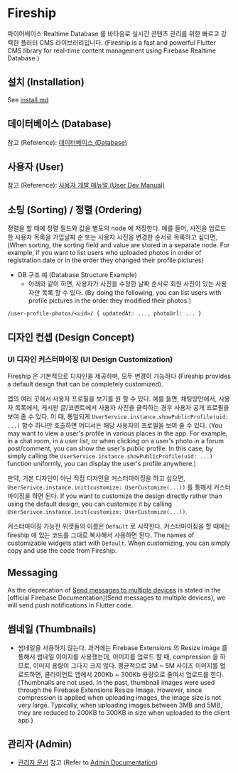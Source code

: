 # Fireship

파이어베이스 Realtime Database 를 바타응로 실시간 콘텐츠 관리를 위한 빠르고 강력한 플러터 CMS 라이브러리입니다. (Fireship is a fast and powerful Flutter CMS library for real-time content management using Firebase Realtime Database.)

## 설치 (Installation)

See [install.md](install.md)

## 데이터베이스 (Database)

참고 (Reference): [데이터베이스 (Database)](database.md)

## 사용자 (User)

참고 (Reference): [사용자 개발 매뉴얼 (User Dev Manual)](user.md)

## 소팅 (Sorting) / 정렬 (Ordering)

정렬을 할 때에 정렬 필드와 값을 별도의 node 에 저장한다. 예를 들어, 사진을 업로드한 사용자 목록을 가입날짜 순 또는 사용자 사진을 변경한 순서로 목록하고 싶다면, (When sorting, the sorting field and value are stored in a separate node. For example, if you want to list users who uploaded photos in order of registration date or in the order they changed their profile pictures)

- DB 구조 예 (Database Structure Example)
  - 아래와 같이 하면, 사용자가 사진을 수정한 날짜 순서로 회원 사진이 있는 사용자만 목록 할 수 있다. (By doing the following, you can list users with profile pictures in the order they modified their photos.)

`/user-profile-photos/<uid>/ { updatedAt: ..., photoUrl: ... }`

## 디자인 컨셉 (Design Concept)

### UI 디자인 커스터마이징 (UI Design Customization)

Fireship 은 기본적으로 디자인을 제공하며, 모두 변경이 가능하다 (Fireship provides a default design that can be completely customized).

앱의 여러 곳에서 사용자 프로필을 보기를 원 할 수 있다. 예를 들면, 채팅방안에서, 사용자 목록에서, 게시판 글/코멘트에서 사용자 사진을 클릭하는 경우 사용자 공개 프로필을 보여 줄 수 있다. 이 때, 통일되게 `UserService.instance.showPublicProfile(uid: ...)` 함수 하나만 호출하면 어디서든 해당 사용자의 프로필을 보여 줄 수 있다. (You may want to view a user's profile in various places in the app. For example, in a chat room, in a user list, or when clicking on a user's photo in a forum post/comment, you can show the user's public profile. In this case, by simply calling the `UserService.instance.showPublicProfile(uid: ...)` function uniformly, you can display the user's profile anywhere.)

만약, 기본 디자인이 아닌 직접 디자인을 커스터마이징을 하고 싶으면, `UserSerivce.instance.init(customize: UserCustomize(...))` 를 통해서 커스터마이징을 하면 된다. If you want to customize the design directly rather than using the default design, you can customize it by calling `UserSerivce.instance.init(customize: UserCustomize(...))`.

커스터마이징 가능한 위젯들의 이름은 `Default` 로 시작한다. 커스터마이징을 할 때에는 fireship 에 있는 코드를 그대로 복사해서 사용하면 된다. The names of customizable widgets start with `Default`. When customizing, you can simply copy and use the code from Fireship.

## Messaging

As the deprecation of [Send messages to multiple devices](https://firebase.google.com/docs/cloud-messaging/send-message#send-messages-to-multiple-devices) is stated in the [official Firebase Documentation](Send messages to multiple devices), we will send push notifications in Flutter code.

## 썸네일 (Thumbnails)

- 썸네일을 사용하지 않는다. 과거에는 Firebase Extensions 의 Resize Image 를 통해서 썸네일 이미지를 사용했는데, 이미지를 업로드 할 때, compression 을 하므로, 이미지 용량이 그다지 크지 않다. 평균적으로 3M ~ 5M 사이즈 이미지를 업로드하면, 클라이언트 앱에서 200Kb ~ 300Kb 용량으로 줄여서 업로드를 한다. (Thumbnails are not used. In the past, thumbnail images were used through the Firebase Extensions Resize Image. However, since compression is applied when uploading images, the image size is not very large. Typically, when uploading images between 3MB and 5MB, they are reduced to 200KB to 300KB in size when uploaded to the client app.)

## 관리자 (Admin)

- [관리자 문서](admin.md) 참고 (Refer to [Admin Documentation](admin.md))
